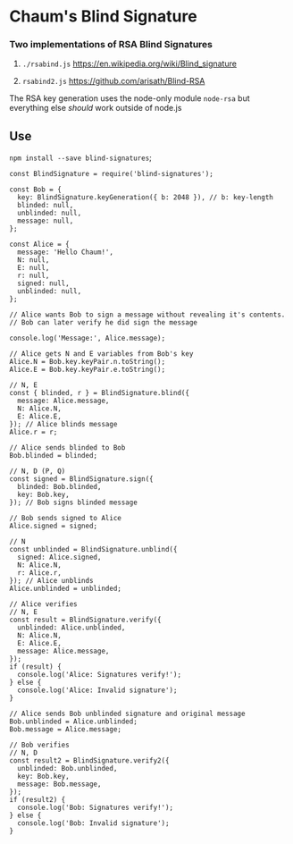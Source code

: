# Chaum's Blind Signature


### Two implementations of RSA Blind Signatures

1. `./rsabind.js`
https://en.wikipedia.org/wiki/Blind_signature

2. `rsabind2.js`
https://github.com/arisath/Blind-RSA

The RSA key generation uses the node-only module `node-rsa` but everything else *should* work outside of node.js


## Use

`npm install --save blind-signatures`;

```
const BlindSignature = require('blind-signatures');

const Bob = {
  key: BlindSignature.keyGeneration({ b: 2048 }), // b: key-length
  blinded: null,
  unblinded: null,
  message: null,
};

const Alice = {
  message: 'Hello Chaum!',
  N: null,
  E: null,
  r: null,
  signed: null,
  unblinded: null,
};

// Alice wants Bob to sign a message without revealing it's contents.
// Bob can later verify he did sign the message

console.log('Message:', Alice.message);

// Alice gets N and E variables from Bob's key
Alice.N = Bob.key.keyPair.n.toString();
Alice.E = Bob.key.keyPair.e.toString();

// N, E
const { blinded, r } = BlindSignature.blind({
  message: Alice.message,
  N: Alice.N,
  E: Alice.E,
}); // Alice blinds message
Alice.r = r;

// Alice sends blinded to Bob
Bob.blinded = blinded;

// N, D (P, Q)
const signed = BlindSignature.sign({
  blinded: Bob.blinded,
  key: Bob.key,
}); // Bob signs blinded message

// Bob sends signed to Alice
Alice.signed = signed;

// N
const unblinded = BlindSignature.unblind({
  signed: Alice.signed,
  N: Alice.N,
  r: Alice.r,
}); // Alice unblinds
Alice.unblinded = unblinded;

// Alice verifies
// N, E
const result = BlindSignature.verify({
  unblinded: Alice.unblinded,
  N: Alice.N,
  E: Alice.E,
  message: Alice.message,
});
if (result) {
  console.log('Alice: Signatures verify!');
} else {
  console.log('Alice: Invalid signature');
}

// Alice sends Bob unblinded signature and original message
Bob.unblinded = Alice.unblinded;
Bob.message = Alice.message;

// Bob verifies
// N, D
const result2 = BlindSignature.verify2({
  unblinded: Bob.unblinded,
  key: Bob.key,
  message: Bob.message,
});
if (result2) {
  console.log('Bob: Signatures verify!');
} else {
  console.log('Bob: Invalid signature');
}
```
